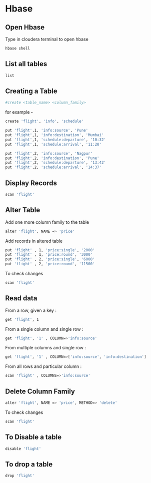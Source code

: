 # Hbase

## Open Hbase
Type  in cloudera terminal to open hbase
```bash
hbase shell
```
## List all tables 
```bash
list
```
## Creating a Table
```bash
#create <table_name> <column_family>
```
for example - 
```bash
create 'flight', 'info', 'schedule'
```
```bash
put 'flight',1, 'info:source', 'Pune'
put 'flight',1, 'info:destination', 'Mumbai'
put 'flight',1, 'schedule:departure', '10:32'
put 'flight',1, 'schedule:arrival', '11:20'
```
```bash
put 'flight',2, 'info:source', 'Nagpur'
put 'flight',2, 'info:destination', 'Pune'
put 'flight',2, 'schedule:departure', '13:42'
put 'flight',2, 'schedule:arrival', '14:37'
```
## Display Records
```bash
scan 'flight'
```
## Alter Table
Add one more column family to the table

```bash
alter 'flight', NAME => 'price'
```
Add records in altered table

```bash
put 'flight' , 1, 'price:single', '2000'
put 'flight' , 1, 'price:round', '3000'
put 'flight' , 2, 'price:single', '6000'
put 'flight' , 2, 'price:round', '11500'
```
To check changes

```bash
scan 'flight'
```
## Read data 

From a row, given a key :
```bash
get 'flight', 1
```

From a single column and single row :
```bash
get 'flight', '1' , COLUMN=>'info:source'
```
From multiple columns and single row :
```bash
get 'flight', '1' , COLUMN=>['info:source', 'info:destination']
```
From all rows and particular column :
```bash
scan 'flight' , COLUMNS=>'info:source'
```

## Delete Column Family
```bash
alter 'flight', NAME => 'price', METHOD=> 'delete'
```
To check changes

```bash
scan 'flight'
```

## To Disable a table
```bash
disable 'flight'
```

## To drop a table
```bash
drop 'flight'
```
